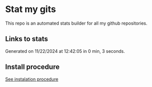 # Stat my gits

This repo is an automated stats builder for all my github repositories.

## Links to stats


Generated on 11/22/2024 at 12:42:05 in 0 min, 3 seconds.

## Install procedure

[See instalation procedure](./src/install.md)

